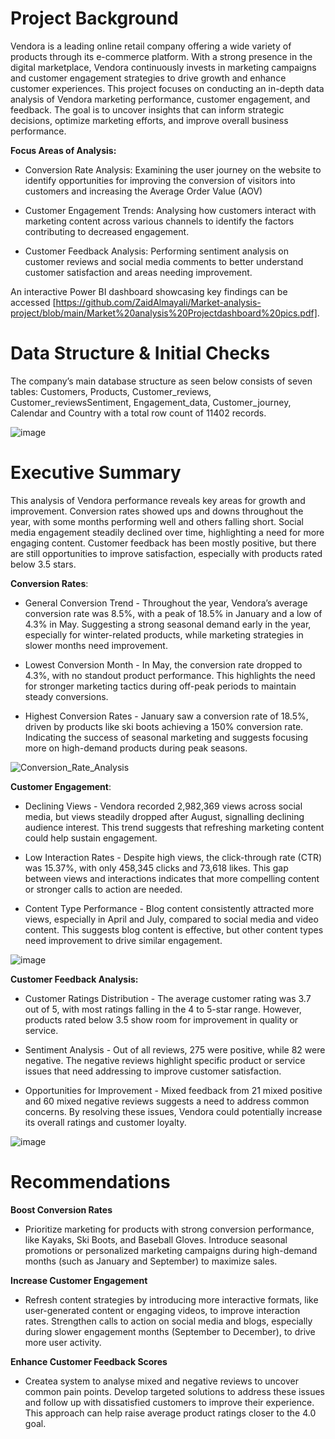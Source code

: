 # **Project Background**

Vendora is a leading online retail company offering a wide variety of products through its e-commerce platform. With a strong presence in the digital marketplace, Vendora continuously invests in marketing campaigns and customer engagement strategies to drive growth and enhance customer experiences.
This project focuses on conducting an in-depth data analysis of Vendora marketing performance, customer engagement, and feedback. The goal is to uncover insights that can inform strategic decisions, optimize marketing efforts, and improve overall business performance.

**Focus Areas of Analysis:**

- Conversion Rate Analysis:
Examining the user journey on the website to identify opportunities for improving the conversion of visitors into customers and increasing the Average Order Value (AOV)

- Customer Engagement Trends:
Analysing how customers interact with marketing content across various channels to identify the factors contributing to decreased engagement.

- Customer Feedback Analysis:
Performing sentiment analysis on customer reviews and social media comments to better understand customer satisfaction and areas needing improvement.

An interactive Power BI dashboard showcasing key findings can be accessed [https://github.com/ZaidAlmayali/Market-analysis-project/blob/main/Market%20analysis%20Projectdashboard%20pics.pdf].


# Data Structure & Initial Checks

The company’s main database structure as seen below consists of seven tables: Customers, Products, Customer_reviews, Customer_reviewsSentiment, Engagement_data, Customer_journey, Calendar and Country with a total row count of 11402 records. 

![image](https://github.com/user-attachments/assets/a7dfb9db-76c0-4593-8ca8-34ff1a32c1a2)















# Executive Summary

This analysis of Vendora performance reveals key areas for growth and improvement. Conversion rates showed ups and downs throughout the year, with some months performing well and others falling short. Social media engagement steadily declined over time, highlighting a need for more engaging content. Customer feedback has been mostly positive, but there are still opportunities to improve satisfaction, especially with products rated below 3.5 stars.

**Conversion Rates**:

- General Conversion Trend - Throughout the year, Vendora’s average conversion rate was 8.5%, with a peak of 18.5% in January and a low of 4.3% in May. Suggesting a strong seasonal demand early in the year, especially for winter-related products, while marketing strategies in slower months need improvement.

- Lowest Conversion Month - In May, the conversion rate dropped to 4.3%, with no standout product performance. This highlights the need for stronger marketing tactics during off-peak periods to maintain steady conversions.

- Highest Conversion Rates - January saw a conversion rate of 18.5%, driven by products like ski boots achieving a 150% conversion rate. Indicating the success of seasonal marketing and suggests focusing more on high-demand products during peak seasons.

 
![Conversion_Rate_Analysis](https://github.com/user-attachments/assets/55284f56-cf86-4262-896a-217ad9d248ea)




**Customer Engagement**:

- Declining Views - Vendora recorded 2,982,369 views across social media, but views steadily dropped after August, signalling declining audience interest. This trend suggests that refreshing marketing content could help sustain engagement.

- Low Interaction Rates - Despite high views, the click-through rate (CTR) was 15.37%, with only 458,345 clicks and 73,618 likes. This gap between views and interactions indicates that more compelling content or stronger calls to action are needed.

- Content Type Performance - Blog content consistently attracted more views, especially in April and July, compared to social media and video content. This suggests blog content is effective, but other content types need improvement to drive similar engagement.

 ![image](https://github.com/user-attachments/assets/eb7cd496-035d-4858-ae28-9d5f85a9daa6)


**Customer Feedback Analysis:**

- Customer Ratings Distribution - The average customer rating was 3.7 out of 5, with most ratings falling in the 4 to 5-star range. However, products rated below 3.5 show room for improvement in quality or service.

- Sentiment Analysis - Out of all reviews, 275 were positive, while 82 were negative. The negative reviews highlight specific product or service issues that need addressing to improve customer satisfaction.

- Opportunities for Improvement - Mixed feedback from 21 mixed positive and 60 mixed negative reviews suggests a need to address common concerns. By resolving these issues, Vendora could potentially increase its overall ratings and customer loyalty.



![image](https://github.com/user-attachments/assets/2c377b81-34ff-4e0d-bc1e-882661a298ce)




# Recommendations

**Boost Conversion Rates**

- Prioritize marketing for products with strong conversion performance, like Kayaks, Ski Boots, and Baseball Gloves. Introduce seasonal promotions or personalized marketing campaigns during high-demand months (such as January and September) to maximize sales.

**Increase Customer Engagement**


- Refresh content strategies by introducing more interactive formats, like user-generated content or engaging videos, to improve interaction rates. Strengthen calls to action on social media and blogs, especially during slower engagement months (September to December), to drive more user activity.

**Enhance Customer Feedback Scores**

- Createa system to analyse mixed and negative reviews to uncover common pain points. Develop targeted solutions to address these issues and follow up with dissatisfied customers to improve their experience. This approach can help raise average product ratings closer to the 4.0 goal.


